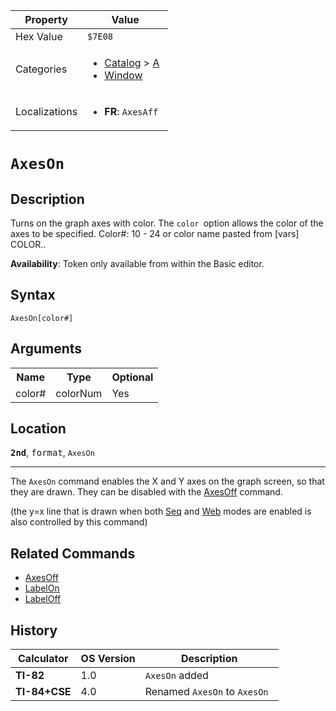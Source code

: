 | Property      | Value |
|---------------|-------|
| Hex Value     | `$7E08`|
| Categories    | <ul><li>[Catalog](<../categories/Catalog.md>) > [A](<../categories/Catalog.md#A>)</li><li>[Window](<../categories/Window.md>)</li></ul> |
| Localizations | <ul><li><b>FR</b>: `AxesAff `</li></ul> |

# `AxesOn `

## Description
Turns on the graph axes with color. The `color `option allows the color of the axes to be specified.
Color#: 10 - 24 or color name pasted from [vars] COLOR..


<b>Availability</b>: Token only available from within the Basic editor.

## Syntax
`AxesOn[color#]`

## Arguments
<table>
<tr><th>Name</th><th>Type</th><th>Optional</th></tr>

<tr><td>color#</td><td>colorNum</td><td>Yes</td></tr>

</table>

## Location
<tt><kbd><b>2nd</b></kbd></tt>, <kbd>format</kbd>, `AxesOn`
<hr>

The `AxesOn` command enables the X and Y axes on the graph screen, so that they are drawn. They can be disabled with the [AxesOff](/axesoff) command.

(the y=x line that is drawn when both [Seq](/seq-mode) and [Web](/web) modes are enabled is also controlled by this command)

## Related Commands

*   [AxesOff](/axesoff)
*   [LabelOn](/labelon)
*   [LabelOff](/labeloff)

## History
| Calculator | OS Version | Description |
|------------|------------|-------------|
| <b>TI-82</b> | 1.0 | `AxesOn` added |
| <b>TI-84+CSE</b> | 4.0 | Renamed `AxesOn` to `AxesOn `


